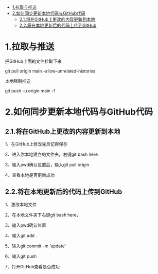 - [1.拉取与推送](#1拉取与推送)
- [2.如何同步更新本地代码与GitHub代码](#2如何同步更新本地代码与github代码)
  - [2.1.将在GitHub上更改的内容更新到本地](#21将在github上更改的内容更新到本地)
  - [2.2.将在本地更新后的代码上传到GitHub](#22将在本地更新后的代码上传到github)
# 1.拉取与推送
把GitHub上面的文件拉取下来

git pull origin main -allow-unrelated-histories

本地强制推送

git push -u origin main -f

# 2.如何同步更新本地代码与GitHub代码

## 2.1.将在GitHub上更改的内容更新到本地
1、在GitHub上修改完后记得保存

2、进入你本地建立的文件夹，右键git bash here

3、输入pwd确认位置后，输入git pull origin

4、查看本地是否更新成功
## 2.2.将在本地更新后的代码上传到GitHub

1、更改本地文件

2、在本地文件夹下右键git bash here，

3、输入pwd确认位置

4、输入git add .

5、输入git commit -m ‘update’

6、输入git push

7、打开GitHub查看是否成功